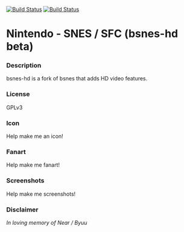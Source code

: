 [![Build Status](https://travis-ci.org/kodi-game/game.libretro.bsnes-hd.svg?branch=master)](https://travis-ci.org/kodi-game/game.libretro.bsnes-hd)
[![Build Status](https://ci.appveyor.com/api/projects/status/github/kodi-game/game.libretro.bsnes-hd?svg=true)](https://ci.appveyor.com/project/kodi-game/game-libretro-bsnes-hd)

# Nintendo - SNES / SFC (bsnes-hd beta)

### Description

bsnes-hd is a fork of bsnes that adds HD video features.

### License

GPLv3

### Icon

Help make me an icon!

### Fanart

Help make me fanart!

### Screenshots

Help make me screenshots!

### Disclaimer

*In loving memory of Near / Byuu*
